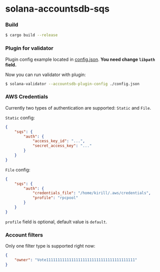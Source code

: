 # solana-accountsdb-sqs

### Build

```bash 
$ cargo build --release
```

### Plugin for validator

Plugin config example located in [config.json](config.json). **You need change `libpath` field.**

Now you can run validator with plugin:

```bash
$ solana-validator --accountsdb-plugin-config ./config.json
```

### AWS Credentials

Currently two types of authentication are supported: `Static` and `File`.

`Static` config:

```json
{
    "sqs": {
        "auth": {
            "access_key_id": "...",
            "secret_access_key": "..."
        }
    }
}
```

`File` config:

```json
{
    "sqs": {
        "auth": {
            "credentials_file": "/home/kirill/.aws/credentials",
            "profile": "rpcpool"
        }
    }
}
```

`profile` field is optional, default value is `default`.

### Account filters

Only one filter type is supported right now:

```json
{
    "owner": "Vote111111111111111111111111111111111111111"
}
```
